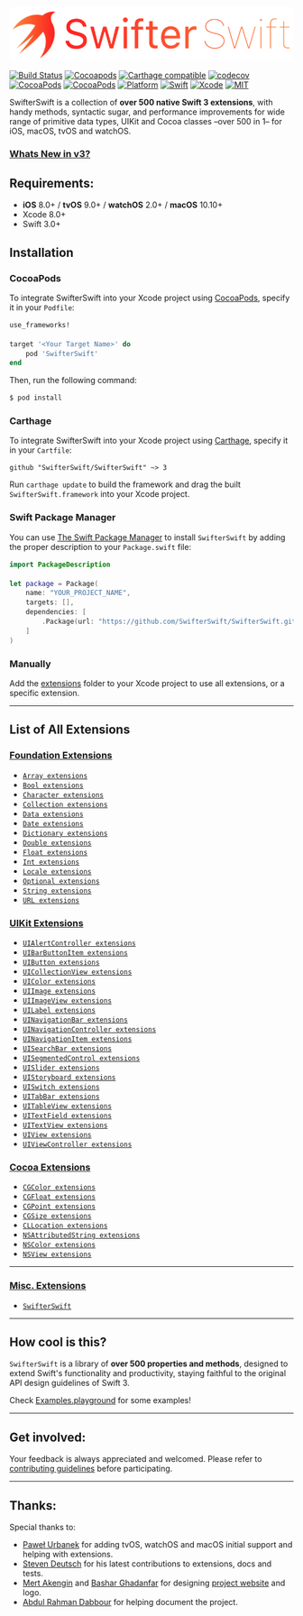 <p align="left">
  <img src="https://github.com/SwifterSwift/SwifterSwift/blob/master/logo.png?raw=true" title="swifterSwift">
</p>

[![Build Status](https://api.travis-ci.org/SwifterSwift/SwifterSwift.svg?branch=master)](https://travis-ci.org/SwifterSwift/SwifterSwift)
[![Cocoapods](https://img.shields.io/cocoapods/v/SwifterSwift.svg)](https://cocoapods.org/pods/SwifterSwift)
[![Carthage compatible](https://img.shields.io/badge/Carthage-Compatible-brightgreen.svg?style=flat)](https://github.com/Carthage/Carthage)
[![codecov](https://codecov.io/gh/SwifterSwift/SwifterSwift/branch/master/graph/badge.svg)](https://codecov.io/gh/SwifterSwift/SwifterSwift)
[![CocoaPods](https://img.shields.io/cocoapods/dt/SwifterSwift.svg)](https://cocoapods.org/pods/SwifterSwift)
[![CocoaPods](https://img.shields.io/cocoapods/dm/SwifterSwift.svg)](https://cocoapods.org/pods/SwifterSwift)
[![Platform](https://img.shields.io/cocoapods/p/SwifterSwift.svg?style=flat)](https://github.com/SwifterSwift/swifterSwift)
[![Swift](https://img.shields.io/badge/Swift-3.2-orange.svg)](https://swift.org)
[![Xcode](https://img.shields.io/badge/Xcode-8.3-blue.svg)](https://developer.apple.com/xcode)
[![MIT](https://img.shields.io/badge/License-MIT-red.svg)](https://opensource.org/licenses/MIT)


SwifterSwift is a collection of **over 500 native Swift 3 extensions**, with handy methods, syntactic sugar, and performance improvements for wide range of primitive data types, UIKit and Cocoa classes –over 500 in 1– for iOS, macOS, tvOS and watchOS.


### [Whats New in v3?](https://github.com/SwifterSwift/SwifterSwift/wiki/whats-new#v3)


## Requirements:
- **iOS** 8.0+ / **tvOS** 9.0+ / **watchOS** 2.0+ / **macOS** 10.10+
- Xcode 8.0+
- Swift 3.0+


## Installation

### CocoaPods

To integrate SwifterSwift into your Xcode project using [CocoaPods](http://cocoapods.org), specify it in your `Podfile`:

```ruby
use_frameworks!

target '<Your Target Name>' do
    pod 'SwifterSwift'
end
```

Then, run the following command:

```bash
$ pod install
```


### Carthage

To integrate SwifterSwift into your Xcode project using [Carthage](https://github.com/Carthage/Carthage), specify it in your `Cartfile`:

```ogdl
github "SwifterSwift/SwifterSwift" ~> 3
```

Run `carthage update` to build the framework and drag the built `SwifterSwift.framework` into your Xcode project.


### Swift Package Manager

You can use [The Swift Package Manager](https://swift.org/package-manager) to install `SwifterSwift` by adding the proper description to your `Package.swift` file:

```swift
import PackageDescription

let package = Package(
    name: "YOUR_PROJECT_NAME",
    targets: [],
    dependencies: [
        .Package(url: "https://github.com/SwifterSwift/SwifterSwift.git", majorVersion: 3),
    ]
)
```


### Manually

Add the [extensions](Sources/Extensions) folder to your Xcode project to use all extensions, or a specific extension.


---


## List of All Extensions

### [Foundation Extensions](Sources/Extensions/Foundation)

- [`Array extensions`](Sources/Extensions/Foundation/ArrayExtensions.swift)
- [`Bool extensions`](Sources/Extensions/Foundation/BoolExtensions.swift)
- [`Character extensions`](Sources/Extensions/Foundation/CharacterExtensions.swift)
- [`Collection extensions`](Sources/Extensions/Foundation/CollectionExtensions.swift)
- [`Data extensions`](Sources/Extensions/Foundation/DataExtensions.swift)
- [`Date extensions`](Sources/Extensions/Foundation/DateExtensions.swift)
- [`Dictionary extensions`](Sources/Extensions/Foundation/DictionaryExtensions.swift)
- [`Double extensions`](Sources/Extensions/Foundation/DoubleExtensions.swift)
- [`Float extensions`](Sources/Extensions/Foundation/FloatExtensions.swift)
- [`Int extensions`](Sources/Extensions/Foundation/IntExtensions.swift)
- [`Locale extensions`](Sources/Extensions/Foundation/LocaleExtensions.swift)
- [`Optional extensions`](Sources/Extensions/Foundation/OptionalExtensions.swift)
- [`String extensions`](Sources/Extensions/Foundation/StringExtensions.swift)
- [`URL extensions`](Sources/Extensions/Foundation/URLExtensions.swift)


### [UIKit Extensions](Sources/Extensions/UIKit)

- [`UIAlertController extensions`](Sources/Extensions/UIKit/UIAlertControllerExtensions.swift)
- [`UIBarButtonItem extensions`](Sources/Extensions/UIKit/UIBarButtonItemExtensions.swift)
- [`UIButton extensions`](Sources/Extensions/UIKit/UIButtonExtensions.swift)
- [`UICollectionView extensions`](Sources/Extensions/UIKit/UICollectionViewExtensions.swift)
- [`UIColor extensions`](Sources/Extensions/UIKit/UIColorExtensions.swift)
- [`UIImage extensions`](Sources/Extensions/UIKit/UIImageExtensions.swift)
- [`UIImageView extensions`](Sources/Extensions/UIKit/UIImageViewExtensions.swift)
- [`UILabel extensions`](Sources/Extensions/UIKit/UILabelExtensions.swift)
- [`UINavigationBar extensions`](Sources/Extensions/UIKit/UINavigationBarExtensions.swift)
- [`UINavigationController extensions`](Sources/Extensions/UIKit/UINavigationControllerExtensions.swift)
- [`UINavigationItem extensions`](Sources/Extensions/UIKit/UINavigationItemExtensions.swift)
- [`UISearchBar extensions`](Sources/Extensions/UIKit/UISearchBarExtensions.swift)
- [`UISegmentedControl extensions`](Sources/Extensions/UIKit/UISegmentedControlExtensions.swift)
- [`UISlider extensions`](Sources/Extensions/UIKit/UISliderExtensions.swift)
- [`UIStoryboard extensions`](Sources/Extensions/UIKit/UIStoryboardExtensions.swift)
- [`UISwitch extensions`](Sources/Extensions/UIKit/UISwitchExtensions.swift)
- [`UITabBar extensions`](Sources/Extensions/UIKit/UITabBarExtensions.swift)
- [`UITableView extensions`](Sources/Extensions/UIKit/UITableViewExtensions.swift)
- [`UITextField extensions`](Sources/Extensions/UIKit/UITextFieldExtensions.swift)
- [`UITextView extensions`](Sources/Extensions/UIKit/UITextViewExtensions.swift)
- [`UIView extensions`](Sources/Extensions/UIKit/UIViewExtensions.swift)
- [`UIViewController extensions`](Sources/Extensions/UIKit/UIViewControllerExtensions.swift)


### [Cocoa Extensions](Sources/Extensions/Cocoa)

- [`CGColor extensions`](Sources/Extensions/Cocoa/CGColorExtensions.swift)
- [`CGFloat extensions`](Sources/Extensions/Cocoa/CGFloatExtensions.swift)
- [`CGPoint extensions`](Sources/Extensions/Cocoa/CGPointExtensions.swift)
- [`CGSize extensions`](Sources/Extensions/Cocoa/CGSizeExtensions.swift)
- [`CLLocation extensions`](Sources/Extensions/Cocoa/CLLocationExtensions.swift)
- [`NSAttributedString extensions`](Sources/Extensions/Cocoa/NSAttributedStringExtensions.swift)
- [`NSColor extensions`](Sources/Extensions/Cocoa/NSColorExtensions.swift)
- [`NSView extensions`](Sources/Extensions/Cocoa/NSViewExtensions.swift)

---

### [Misc. Extensions](Sources/Extensions/SwifterSwift.swift)

- [`SwifterSwift`](Sources/Extensions/SwifterSwift.swift)

---


## How cool is this?

`SwifterSwift` is a library of **over 500 properties and methods**, designed to extend Swift's functionality and productivity, staying faithful to the original API design guidelines of Swift 3.

Check [Examples.playground](Examples.playground) for some examples!

---


## Get involved:

Your feedback is always appreciated and welcomed.
Please refer to [contributing guidelines](CONTRIBUTING.md) before participating.

---


## Thanks:

Special thanks to:

- [Paweł Urbanek](https://github.com/pawurb) for adding tvOS, watchOS and macOS initial support and helping with extensions.
- [Steven Deutsch](https://github.com/SD10) for his latest contributions to extensions, docs and tests.
- [Mert Akengin](https://github.com/PvtMert) and [Bashar Ghadanfar](https://www.behance.net/lionbytes) for designing [project website](http://swiftierswift.com) and logo.
- [Abdul Rahman Dabbour](https://github.com/thedabbour) for helping document the project.

